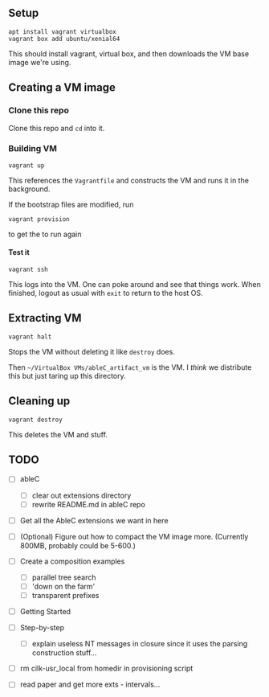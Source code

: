 Setup
-----

```
apt install vagrant virtualbox
vagrant box add ubuntu/xenial64
```

This should install vagrant, virtual box, and then downloads the VM base image we're using.

Creating a  VM image
--------------------

### Clone this repo
Clone this repo and `cd` into it.

### Building VM
```
vagrant up
```
This references the `Vagrantfile` and constructs the VM and runs it in the background.

If the bootstrap files are modified, run
```
vagrant provision
```
to get the to run again

#### Test it
```
vagrant ssh
```
This logs into the VM.  One can poke around and see that things work.  When finished, logout as usual with `exit` to return to the host OS.


Extracting VM
-------------
```
vagrant halt
```

Stops the VM without deleting it like `destroy` does.

Then `~/VirtualBox VMs/ableC_artifact_vm` is the VM. I *think* we distribute this but just taring up this directory.


Cleaning up
-----------
```
vagrant destroy
```
This deletes the VM and stuff.



TODO
----
* [ ] ableC
  * [ ] clear out extensions directory
  * [ ] rewrite README.md in ableC repo
* [ ] Get all the AbleC extensions we want in here
* [ ] (Optional) Figure out how to compact the VM image more. (Currently 800MB, probably could be 5-600.)
* [ ] Create a composition examples
  * [ ] parallel tree search
  * [ ] 'down on the farm'
  * [ ] transparent prefixes

* [ ] Getting Started

* [ ] Step-by-step
  * [ ] explain useless NT messages in closure since it uses the
        parsing construction stuff...

* [ ] rm cilk-usr_local from homedir in provisioning script
* [ ] read paper and get more exts - intervals...
